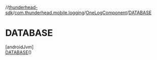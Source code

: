 //[thunderhead-sdk](../../../../index.md)/[com.thunderhead.mobile.logging](../../index.md)/[OneLogComponent](../index.md)/[DATABASE](index.md)

# DATABASE

[androidJvm]\
[DATABASE](index.md)()
